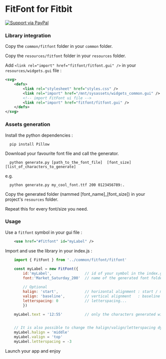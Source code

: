 # FitFont for Fitbit

[![Support via PayPal](https://cdn.rawgit.com/twolfson/paypal-github-button/1.0.0/dist/button.svg)](https://www.paypal.me/gsage/)

### Library integration

Copy the `common/fitfont` folder in your `common` folder.

Copy the `resources/fitfont` folder in your `resources` folder.

Add `<link rel="import" href="fitfont/fitfont.gui" />` in your `resources/widgets.gui` file :
``` xml
<svg>
    <defs>
        <link rel="stylesheet" href="styles.css" />
        <link rel="import" href="/mnt/sysassets/widgets_common.gui" />
        <!-- import FitFont ui file -->
        <link rel="import" href="fitfont/fitfont.gui" />
    </defs>
</svg>
```

### Assets generation

Install the python dependencies :
```
  pip install Pillow
```

Download your favourite font file and call the generator.
```
  python generate.py [path_to_the_font_file]  [font_size]  [list_of_characters_to_generate]
```
e.g.
```
  python generate.py my_cool_font.ttf 200 0123456789:.
```

Copy the generated folder (nammed [font_name]_[font_size]) in your project's `resources` folder.

Repeat this for every font/size you need.

### Usage

Use a `fitfont` symbol in your gui file :
``` xml
    <use href="#fitfont" id="myLabel" />
```

Import and use the library in your index.js :
``` javascript
    import { FitFont } from '../common/fitfont/fitfont'
    
    const myLabel = new FitFont({ 
        id:'myLabel',               // id of your symbol in the index.gui
        font:'Market_Saturday_200'  // name of the generated font folder

        // Optional
        halign: 'start',            // horizontal alignment : start / middle / end
        valign: 'baseline',         // vertical alignment   : baseline / top / middle / bottom
        letterspacing: 0            // letterspacing...
        })
    
    myLabel.text = '12:55'          // only the characters generated with the python script will be displayed


    // It is also possible to change the halign/valign/letterspacing dynamically
    myLabel.halign = 'middle'
    myLabel.valign = 'top'
    myLabel.letterspacing = -3
```

Launch your app and enjoy

